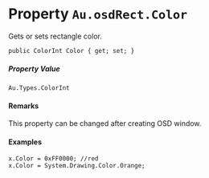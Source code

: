 # Property `Au.osdRect.Color`

Gets or sets rectangle color.

```
public ColorInt Color { get; set; }
```

##### Property Value

`Au.Types.ColorInt`

#### Remarks

This property can be changed after creating OSD window.

#### Examples

```
x.Color = 0xFF0000; //red
x.Color = System.Drawing.Color.Orange;
```